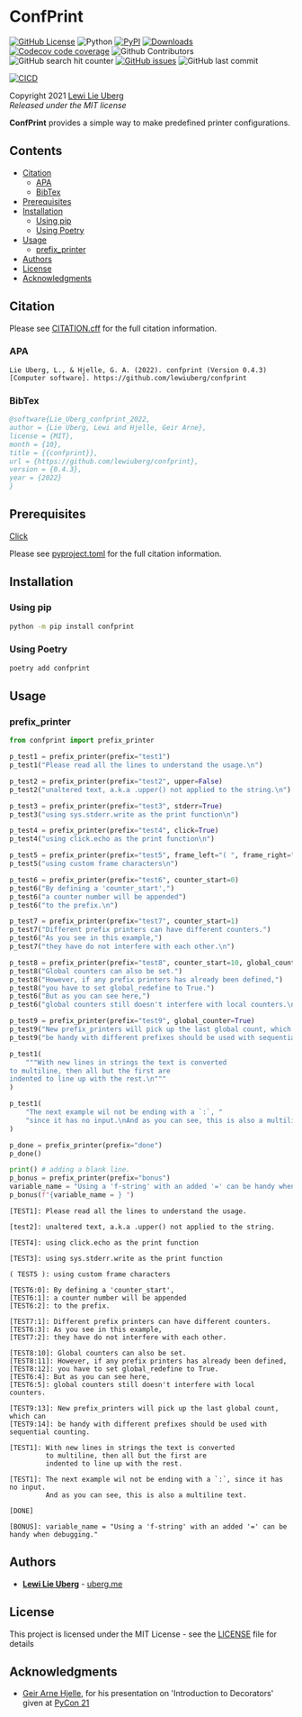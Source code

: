 <!-- ---
jupyter:
  jupytext:
    formats: ipynb,md
    text_representation:
      extension: .md
      format_name: markdown
      format_version: '1.3'
      jupytext_version: 1.13.0
  kernelspec:
    display_name: Python 3 (ipykernel)
    language: python
    name: python3
--- -->

<!-- #region tags=[] -->
# ConfPrint <!-- omit in toc -->
[![GitHub License](https://img.shields.io/github/license/lewiuberg/confprint?color=blue)](LICENSE)
![Python](https://img.shields.io/pypi/pyversions/confprint.svg?color=blue)
[![PyPI](https://img.shields.io/pypi/v/confprint.svg?color=blue)](https://pypi.org/project/confprint/)
[![Downloads](https://pepy.tech/badge/confprint)](https://pepy.tech/project/confprint)
[![Codecov code coverage](https://img.shields.io/codecov/c/github/lewiuberg/confprint?color=blue)](https://app.codecov.io/gh/lewiuberg/confprint)
![Github Contributors](https://img.shields.io/github/contributors/lewiuberg/confprint?color=blue)
![GitHub search hit counter](https://img.shields.io/github/search/lewiuberg/confprint/confprint?label=confprint%20searches)
[![GitHub issues](https://img.shields.io/github/issues-raw/lewiuberg/confprint)](https://github.com/lewiuberg/confprint/issues)
![GitHub last commit](https://img.shields.io/github/last-commit/lewiuberg/confprint)

[![CICD](https://github.com/lewiuberg/confprint/actions/workflows/cicd.yml/badge.svg)](https://github.com/lewiuberg/confprint/actions/workflows/cicd.yml)

Copyright 2021 [Lewi Lie Uberg](https://uberg.me/)\
_Released under the MIT license_

**ConfPrint** provides a simple way to make predefined printer configurations.

## Contents <!-- omit in toc -->

- [Citation](#citation)
  - [APA](#apa)
  - [BibTex](#bibtex)
- [Prerequisites](#prerequisites)
- [Installation](#installation)
  - [Using pip](#using-pip)
  - [Using Poetry](#using-poetry)
- [Usage](#usage)
  - [prefix_printer](#prefix_printer)
- [Authors](#authors)
- [License](#license)
- [Acknowledgments](#acknowledgments)

## Citation

Please see [CITATION.cff](CITATION.cff) for the full citation information.

### APA

```apa
Lie Uberg, L., & Hjelle, G. A. (2022). confprint (Version 0.4.3) [Computer software]. https://github.com/lewiuberg/confprint
```

### BibTex

```BibTex
@software{Lie_Uberg_confprint_2022,
author = {Lie Uberg, Lewi and Hjelle, Geir Arne},
license = {MIT},
month = {10},
title = {{confprint}},
url = {https://github.com/lewiuberg/confprint},
version = {0.4.3},
year = {2022}
}
```

## Prerequisites

[Click](https://pypi.org/project/click/)

Please see [pyproject.toml](pyproject.toml) for the full citation information.

## Installation

### Using pip

```bash
python -m pip install confprint
```

### Using Poetry

```bash
poetry add confprint
```

## Usage

### prefix_printer
<!-- #endregion -->

```python
from confprint import prefix_printer

p_test1 = prefix_printer(prefix="test1")
p_test1("Please read all the lines to understand the usage.\n")

p_test2 = prefix_printer(prefix="test2", upper=False)
p_test2("unaltered text, a.k.a .upper() not applied to the string.\n")

p_test3 = prefix_printer(prefix="test3", stderr=True)
p_test3("using sys.stderr.write as the print function\n")

p_test4 = prefix_printer(prefix="test4", click=True)
p_test4("using click.echo as the print function\n")

p_test5 = prefix_printer(prefix="test5", frame_left="( ", frame_right=" )")
p_test5("using custom frame characters\n")

p_test6 = prefix_printer(prefix="test6", counter_start=0)
p_test6("By defining a 'counter_start',")
p_test6("a counter number will be appended")
p_test6("to the prefix.\n")

p_test7 = prefix_printer(prefix="test7", counter_start=1)
p_test7("Different prefix printers can have different counters.")
p_test6("As you see in this example,")
p_test7("they have do not interfere with each other.\n")

p_test8 = prefix_printer(prefix="test8", counter_start=10, global_counter=True)
p_test8("Global counters can also be set.")
p_test8("However, if any prefix printers has already been defined,")
p_test8("you have to set global_redefine to True.")
p_test6("But as you can see here,")
p_test6("global counters still doesn't interfere with local counters.\n")

p_test9 = prefix_printer(prefix="test9", global_counter=True)
p_test9("New prefix_printers will pick up the last global count, which can")
p_test9("be handy with different prefixes should be used with sequential counting.\n")

p_test1(
    """With new lines in strings the text is converted
to multiline, then all but the first are
indented to line up with the rest.\n"""
)

p_test1(
    "The next example wil not be ending with a `:`, "
    "since it has no input.\nAnd as you can see, this is also a multiline text.\n"
)

p_done = prefix_printer(prefix="done")
p_done()

print() # adding a blank line.
p_bonus = prefix_printer(prefix="bonus")
variable_name = "Using a 'f-string' with an added '=' can be handy when debugging."
p_bonus(f"{variable_name = } ")
```

```
[TEST1]: Please read all the lines to understand the usage.
         
[test2]: unaltered text, a.k.a .upper() not applied to the string.
         
[TEST4]: using click.echo as the print function

[TEST3]: using sys.stderr.write as the print function

( TEST5 ): using custom frame characters
           
[TEST6:0]: By defining a 'counter_start',
[TEST6:1]: a counter number will be appended
[TEST6:2]: to the prefix.
           
[TEST7:1]: Different prefix printers can have different counters.
[TEST6:3]: As you see in this example,
[TEST7:2]: they have do not interfere with each other.
           
[TEST8:10]: Global counters can also be set.
[TEST8:11]: However, if any prefix printers has already been defined,
[TEST8:12]: you have to set global_redefine to True.
[TEST6:4]: But as you can see here,
[TEST6:5]: global counters still doesn't interfere with local counters.
           
[TEST9:13]: New prefix_printers will pick up the last global count, which can
[TEST9:14]: be handy with different prefixes should be used with sequential counting.
            
[TEST1]: With new lines in strings the text is converted
         to multiline, then all but the first are
         indented to line up with the rest.
         
[TEST1]: The next example wil not be ending with a `:`, since it has no input.
         And as you can see, this is also a multiline text.
         
[DONE]

[BONUS]: variable_name = "Using a 'f-string' with an added '=' can be handy when debugging." 
```


## Authors

- **[Lewi Lie Uberg](https://github.com/lewiuberg)** - [uberg.me](https://uberg.me/)

## License

This project is licensed under the MIT License - see the [LICENSE](https://github.com/lewiuberg/confprint/blob/main/LICENSE) file for details

## Acknowledgments

- [Geir Arne Hjelle](https://github.com/gahjelle), for his presentation on 'Introduction to Decorators' given at [PyCon 21](https://www.youtube.com/watch?v=VWZAh1QrqRE&amp;t=17m0s)
